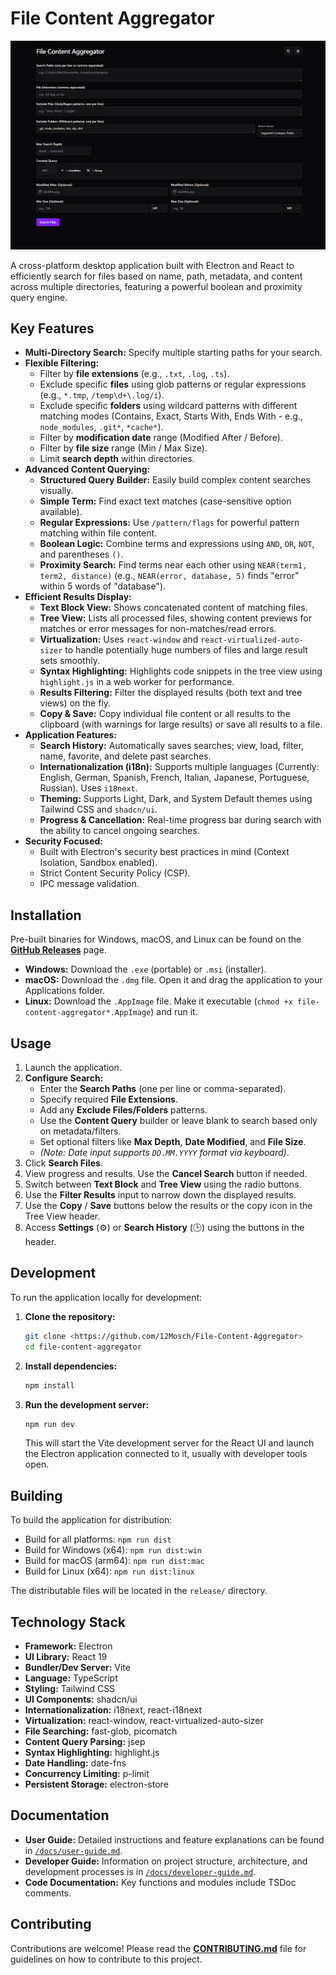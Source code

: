 # File Content Aggregator

![App Screenshot](<./docs/assets/AppScreenshot.png>)

A cross-platform desktop application built with Electron and React to efficiently search for files based on name, path, metadata, and content across multiple directories, featuring a powerful boolean and proximity query engine.

## Key Features

*   **Multi-Directory Search:** Specify multiple starting paths for your search.
*   **Flexible Filtering:**
    *   Filter by **file extensions** (e.g., `.txt`, `.log`, `.ts`).
    *   Exclude specific **files** using glob patterns or regular expressions (e.g., `*.tmp`, `/temp\d+\.log/i`).
    *   Exclude specific **folders** using wildcard patterns with different matching modes (Contains, Exact, Starts With, Ends With - e.g., `node_modules`, `.git*`, `*cache*`).
    *   Filter by **modification date** range (Modified After / Before).
    *   Filter by **file size** range (Min / Max Size).
    *   Limit **search depth** within directories.
*   **Advanced Content Querying:**
    *   **Structured Query Builder:** Easily build complex content searches visually.
    *   **Simple Term:** Find exact text matches (case-sensitive option available).
    *   **Regular Expressions:** Use `/pattern/flags` for powerful pattern matching within file content.
    *   **Boolean Logic:** Combine terms and expressions using `AND`, `OR`, `NOT`, and parentheses `()`.
    *   **Proximity Search:** Find terms near each other using `NEAR(term1, term2, distance)` (e.g., `NEAR(error, database, 5)` finds "error" within 5 words of "database").
*   **Efficient Results Display:**
    *   **Text Block View:** Shows concatenated content of matching files.
    *   **Tree View:** Lists all processed files, showing content previews for matches or error messages for non-matches/read errors.
    *   **Virtualization:** Uses `react-window` and `react-virtualized-auto-sizer` to handle potentially huge numbers of files and large result sets smoothly.
    *   **Syntax Highlighting:** Highlights code snippets in the tree view using `highlight.js` in a web worker for performance.
    *   **Results Filtering:** Filter the displayed results (both text and tree views) on the fly.
    *   **Copy & Save:** Copy individual file content or all results to the clipboard (with warnings for large results) or save all results to a file.
*   **Application Features:**
    *   **Search History:** Automatically saves searches; view, load, filter, name, favorite, and delete past searches.
    *   **Internationalization (i18n):** Supports multiple languages (Currently: English, German, Spanish, French, Italian, Japanese, Portuguese, Russian). Uses `i18next`.
    *   **Theming:** Supports Light, Dark, and System Default themes using Tailwind CSS and `shadcn/ui`.
    *   **Progress & Cancellation:** Real-time progress bar during search with the ability to cancel ongoing searches.
*   **Security Focused:**
    *   Built with Electron's security best practices in mind (Context Isolation, Sandbox enabled).
    *   Strict Content Security Policy (CSP).
    *   IPC message validation.

## Installation

Pre-built binaries for Windows, macOS, and Linux can be found on the [**GitHub Releases**](<https://github.com/12Mosch/File-Content-Aggregator/releases>) page.

*   **Windows:** Download the `.exe` (portable) or `.msi` (installer).
*   **macOS:** Download the `.dmg` file. Open it and drag the application to your Applications folder.
*   **Linux:** Download the `.AppImage` file. Make it executable (`chmod +x file-content-aggregator*.AppImage`) and run it.

## Usage

1.  Launch the application.
2.  **Configure Search:**
    *   Enter the **Search Paths** (one per line or comma-separated).
    *   Specify required **File Extensions**.
    *   Add any **Exclude Files/Folders** patterns.
    *   Use the **Content Query** builder or leave blank to search based only on metadata/filters.
    *   Set optional filters like **Max Depth**, **Date Modified**, and **File Size**.
    *   *(Note: Date input supports `DD.MM.YYYY` format via keyboard)*.
3.  Click **Search Files**.
4.  View progress and results. Use the **Cancel Search** button if needed.
5.  Switch between **Text Block** and **Tree View** using the radio buttons.
6.  Use the **Filter Results** input to narrow down the displayed results.
7.  Use the **Copy** / **Save** buttons below the results or the copy icon in the Tree View header.
8.  Access **Settings** (⚙️) or **Search History** (🕒) using the buttons in the header.

## Development

To run the application locally for development:

1.  **Clone the repository:**
    ```bash
    git clone <https://github.com/12Mosch/File-Content-Aggregator>
    cd file-content-aggregator
    ```
2.  **Install dependencies:**
    ```bash
    npm install
    ```
3.  **Run the development server:**
    ```bash
    npm run dev
    ```
    This will start the Vite development server for the React UI and launch the Electron application connected to it, usually with developer tools open.

## Building

To build the application for distribution:

*   Build for all platforms: `npm run dist`
*   Build for Windows (x64): `npm run dist:win`
*   Build for macOS (arm64): `npm run dist:mac`
*   Build for Linux (x64): `npm run dist:linux`

The distributable files will be located in the `release/` directory.

## Technology Stack

*   **Framework:** Electron
*   **UI Library:** React 19
*   **Bundler/Dev Server:** Vite
*   **Language:** TypeScript
*   **Styling:** Tailwind CSS
*   **UI Components:** shadcn/ui
*   **Internationalization:** i18next, react-i18next
*   **Virtualization:** react-window, react-virtualized-auto-sizer
*   **File Searching:** fast-glob, picomatch
*   **Content Query Parsing:** jsep
*   **Syntax Highlighting:** highlight.js
*   **Date Handling:** date-fns
*   **Concurrency Limiting:** p-limit
*   **Persistent Storage:** electron-store

## Documentation

*   **User Guide:** Detailed instructions and feature explanations can be found in [`/docs/user-guide.md`](./docs/user-guide.md).
*   **Developer Guide:** Information on project structure, architecture, and development processes is in [`/docs/developer-guide.md`](./docs/developer-guide.md).
*   **Code Documentation:** Key functions and modules include TSDoc comments.

## Contributing

Contributions are welcome! Please read the [**CONTRIBUTING.md**](./CONTRIBUTING.md) file for guidelines on how to contribute to this project.
